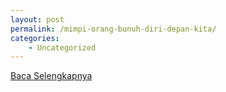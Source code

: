 ```yaml
---
layout: post
permalink: /mimpi-orang-bunuh-diri-depan-kita/
categories:
    - Uncategorized
---
```


[Baca Selengkapnya](/09)